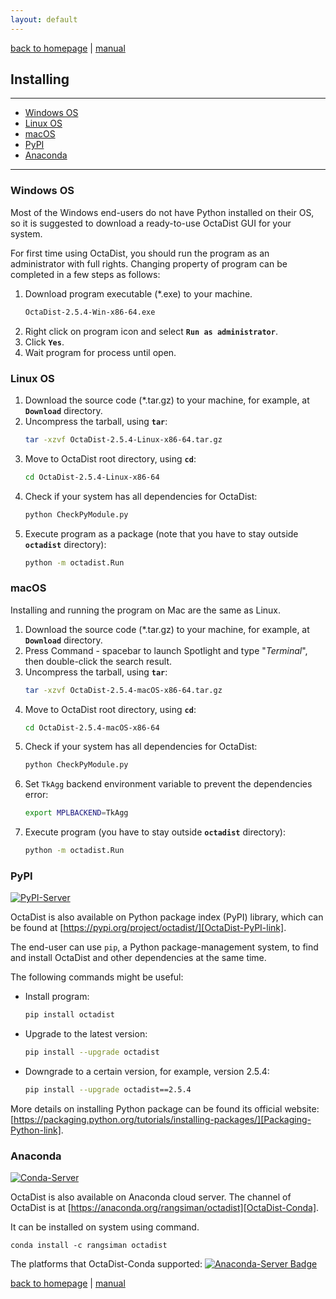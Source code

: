 ```yaml
---
layout: default
---
```

[back to homepage](./) | [manual](./manual.md)

## Installing
***

- [Windows OS](#windows-os)
- [Linux OS](#linux-os)
- [macOS](#macos)
- [PyPI](#pypi)
- [Anaconda](#anaconda)

***

### Windows OS

Most of the Windows end-users do not have Python installed on their OS, 
so it is suggested to download a ready-to-use OctaDist GUI for your system.

For first time using OctaDist, you should run the program as an administrator with full rights.
Changing property of program can be completed in a few steps as follows:

1. Download program executable (\*.exe) to your machine.
   ```sh
   OctaDist-2.5.4-Win-x86-64.exe
   ```
2. Right click on program icon and select **`Run as administrator`**.
3. Click **`Yes`**.
4. Wait program for process until open.

### Linux OS

1. Download the source code (*.tar.gz) to your machine, for example, at **`Download`** directory.
2. Uncompress the tarball, using **`tar`**: 
   ```sh
   tar -xzvf OctaDist-2.5.4-Linux-x86-64.tar.gz
   ```
3. Move to OctaDist root directory, using **`cd`**:
   ```sh
   cd OctaDist-2.5.4-Linux-x86-64
   ```
4. Check if your system has all dependencies for OctaDist:
   ```sh
   python CheckPyModule.py
   ```
5. Execute program as a package (note that you have to stay outside **`octadist`** directory):
   ```sh
   python -m octadist.Run
   ```

### macOS

Installing and running the program on Mac are the same as Linux.

1. Download the source code (*.tar.gz) to your machine, for example, at **`Download`** directory.
2. Press Command - spacebar to launch Spotlight and type "*Terminal*", then double-click the search result.
3. Uncompress the tarball, using **`tar`**: 
   ```sh
   tar -xzvf OctaDist-2.5.4-macOS-x86-64.tar.gz
   ```
4. Move to OctaDist root directory, using **`cd`**:
   ```sh
   cd OctaDist-2.5.4-macOS-x86-64
   ```
5. Check if your system has all dependencies for OctaDist:
   ```sh
   python CheckPyModule.py
   ```
6. Set `TkAgg` backend environment variable to prevent the dependencies error:
   ```sh
   export MPLBACKEND=TkAgg
   ``` 
7. Execute program (you have to stay outside **`octadist`** directory):
   ```sh
   python -m octadist.Run
   ```

### PyPI  

[![PyPI-Server][PyPI-badge]][PyPI-link]

[PyPI-badge]: https://img.shields.io/pypi/v/octadist.svg
[PyPI-link]: https://pypi.org/project/octadist/

OctaDist is also available on Python package index (PyPI) library, 
which can be found at [https://pypi.org/project/octadist/][OctaDist-PyPI-link].

The end-user can use `pip`, a Python package-management system, 
to find and install OctaDist and other dependencies at the same time.

[OctaDist-PyPI-link]: https://pypi.org/project/octadist/

The following commands might be useful:
- Install program: 
  ```sh
  pip install octadist
  ```
- Upgrade to the latest version: 
  ```sh
  pip install --upgrade octadist
  ```
- Downgrade to a certain version, for example, version 2.5.4:
  ```sh
  pip install --upgrade octadist==2.5.4
  ```

More details on installing Python package can be found its official website: 
[https://packaging.python.org/tutorials/installing-packages/][Packaging-Python-link].

[Packaging-Python-link]: https://packaging.python.org/tutorials/installing-packages/

### Anaconda 

[![Conda-Server][Conda-badge]][Conda-link]

[Conda-badge]: https://anaconda.org/rangsiman/octadist/badges/version.svg
[Conda-link]: https://anaconda.org/rangsiman/octadist

OctaDist is also available on Anaconda cloud server.
The channel of OctaDist is at [https://anaconda.org/rangsiman/octadist][OctaDist-Conda].

[OctaDist-Conda]: https://anaconda.org/rangsiman/octadist 

It can be installed on system using command.

```
conda install -c rangsiman octadist 
```

The platforms that OctaDist-Conda supported: [![Anaconda-Server Badge][Conda-platform-badge]][Conda-platform-link]

[Conda-platform-badge]: https://anaconda.org/rangsiman/octadist/badges/platforms.svg
[Conda-platform-link]: https://anaconda.org/rangsiman/octadist


[back to homepage](./) | [manual](./manual.md)
